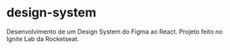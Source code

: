 # design-system
Desenvolvimento de um Design System do Figma ao React. Projeto feito no Ignite Lab da Rocketseat.
